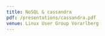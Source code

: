 ```yaml
---
title: NoSQL & cassandra
pdf: /presentations/cassandra.pdf
venue: Linux User Group Vorarlberg
---
```

